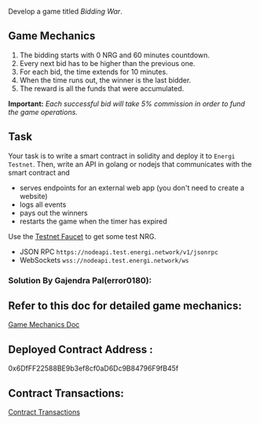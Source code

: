 
Develop a game titled *Bidding War*.

## Game Mechanics

1. The bidding starts with 0 NRG and 60 minutes countdown.
2. Every next bid has to be higher than the previous one.
3. For each bid, the time extends for 10 minutes.
4. When the time runs out, the winner is the last bidder.
5. The reward is all the funds that were accumulated.

**Important:** _Each successful bid will take 5% commission in order to fund the game operations._

## Task

Your task is to write a smart contract in solidity and deploy it to `Energi Testnet`. Then, write
an API in golang or nodejs that communicates with the smart contract and

- serves endpoints for an external web app (you don't need to create a website)
- logs all events
- pays out the winners
- restarts the game when the timer has expired

Use the [Testnet Faucet](https://faucet.energi.network/) to get some test NRG.

- JSON RPC `https://nodeapi.test.energi.network/v1/jsonrpc`
- WebSockets `wss://nodeapi.test.energi.network/ws`



### Solution By Gajendra Pal(error0180): 

## Refer to this doc for detailed game mechanics:
[Game Mechanics Doc](https://docs.google.com/document/d/1SaXMYNabUkwojN32nffYyaxlTfbYy3oUS3ggJnmW_VY/edit?usp=sharing)

## Deployed Contract Address : 
0x6DfFF22588BE9b3ef8cf0aD6Dc9B84796F9fB45f

## Contract Transactions:
[Contract Transactions](https://explorer.test.energi.network/address/0x6DfFF22588BE9b3ef8cf0aD6Dc9B84796F9fB45f/transactions)
